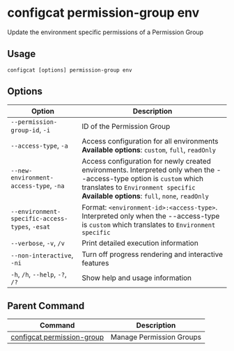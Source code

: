 # configcat permission-group env
Update the environment specific permissions of a Permission Group
## Usage
```
configcat [options] permission-group env
```
## Options
| Option | Description |
| ------ | ----------- |
| `--permission-group-id`, `-i` | ID of the Permission Group |
| `--access-type`, `-a` | Access configuration for all environments<br/>**Available options**: `custom`, `full`, `readOnly` |
| `--new-environment-access-type`, `-na` | Access configuration for newly created environments. Interpreted only when the --access-type option is `custom` which translates to `Environment specific`<br/>**Available options**: `full`, `none`, `readOnly` |
| `--environment-specific-access-types`, `-esat` | Format: `<environment-id>:<access-type>`. Interpreted only when the --access-type is `custom` which translates to `Environment specific` |
| `--verbose`, `-v`, `/v` | Print detailed execution information |
| `--non-interactive`, `-ni` | Turn off progress rendering and interactive features |
| `-h`, `/h`, `--help`, `-?`, `/?` | Show help and usage information |
## Parent Command
| Command | Description |
| ------ | ----------- |
| [configcat permission-group](configcat-permission-group.md) | Manage Permission Groups |
